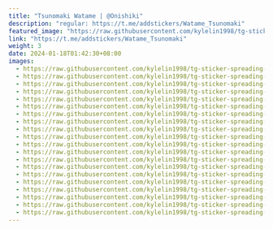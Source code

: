 ```yaml
---
title: "Tsunomaki Watame | @Onishiki"
description: "regular: https://t.me/addstickers/Watame_Tsunomaki"
featured_image: "https://raw.githubusercontent.com/kylelin1998/tg-sticker-spreading-worldwide-images/main/img/65625fab-627f-46ac-b301-4b92e40a394f.jpg"
link: "https://t.me/addstickers/Watame_Tsunomaki"
weight: 3
date: 2024-01-18T01:42:30+08:00
images:
  - https://raw.githubusercontent.com/kylelin1998/tg-sticker-spreading-worldwide-images/main/img/65625fab-627f-46ac-b301-4b92e40a394f.jpg
  - https://raw.githubusercontent.com/kylelin1998/tg-sticker-spreading-worldwide-images/main/img/749ae927-4c68-42b4-97d3-8c4b4b1fbc83.jpg
  - https://raw.githubusercontent.com/kylelin1998/tg-sticker-spreading-worldwide-images/main/img/26534b5f-1d27-4de3-ab44-68af1d7caf01.jpg
  - https://raw.githubusercontent.com/kylelin1998/tg-sticker-spreading-worldwide-images/main/img/a4d0cb51-cea0-4712-986c-4f4a20a9245c.jpg
  - https://raw.githubusercontent.com/kylelin1998/tg-sticker-spreading-worldwide-images/main/img/28df2961-92f8-4425-b828-08b3360d4690.jpg
  - https://raw.githubusercontent.com/kylelin1998/tg-sticker-spreading-worldwide-images/main/img/bd0489e7-6772-4d68-923b-9184eaef4030.jpg
  - https://raw.githubusercontent.com/kylelin1998/tg-sticker-spreading-worldwide-images/main/img/09e31446-7c76-4a5e-b369-c866c7b432df.jpg
  - https://raw.githubusercontent.com/kylelin1998/tg-sticker-spreading-worldwide-images/main/img/f388644d-d969-4323-b29b-eb2aeb9278c7.jpg
  - https://raw.githubusercontent.com/kylelin1998/tg-sticker-spreading-worldwide-images/main/img/91442eb7-e221-45d0-80f4-b60823dbeb68.jpg
  - https://raw.githubusercontent.com/kylelin1998/tg-sticker-spreading-worldwide-images/main/img/5f768418-e38d-40c8-b0c2-b7b683295b09.jpg
  - https://raw.githubusercontent.com/kylelin1998/tg-sticker-spreading-worldwide-images/main/img/67b19688-43e6-466d-8670-c6c90a8ad262.jpg
  - https://raw.githubusercontent.com/kylelin1998/tg-sticker-spreading-worldwide-images/main/img/606342d6-aed3-451b-9334-3cc57f90f139.jpg
  - https://raw.githubusercontent.com/kylelin1998/tg-sticker-spreading-worldwide-images/main/img/540fc6d7-3a3a-4b26-a4f3-ffff0560fa88.jpg
  - https://raw.githubusercontent.com/kylelin1998/tg-sticker-spreading-worldwide-images/main/img/e0063127-1593-480d-a71b-172dcfa4ec1f.jpg
  - https://raw.githubusercontent.com/kylelin1998/tg-sticker-spreading-worldwide-images/main/img/648117b3-5150-4b0f-acc8-73aab5d38b2d.jpg
  - https://raw.githubusercontent.com/kylelin1998/tg-sticker-spreading-worldwide-images/main/img/17768c4d-3097-44ee-af06-e80e55e31ca2.jpg
  - https://raw.githubusercontent.com/kylelin1998/tg-sticker-spreading-worldwide-images/main/img/00e5abb2-3311-4297-a3a8-cefa0135eac2.jpg
  - https://raw.githubusercontent.com/kylelin1998/tg-sticker-spreading-worldwide-images/main/img/6e9f8005-ee52-4c32-a5f8-e0379097fdef.jpg
  - https://raw.githubusercontent.com/kylelin1998/tg-sticker-spreading-worldwide-images/main/img/c3d40986-a865-4ad3-9975-182ec0e00824.jpg
  - https://raw.githubusercontent.com/kylelin1998/tg-sticker-spreading-worldwide-images/main/img/c4408703-65d8-41c2-adf5-a20b74e19689.jpg
---
```

